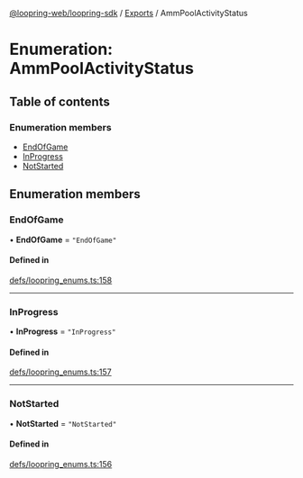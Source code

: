 [@loopring-web/loopring-sdk](../README.md) / [Exports](../modules.md) / AmmPoolActivityStatus

# Enumeration: AmmPoolActivityStatus

## Table of contents

### Enumeration members

- [EndOfGame](AmmPoolActivityStatus.md#endofgame)
- [InProgress](AmmPoolActivityStatus.md#inprogress)
- [NotStarted](AmmPoolActivityStatus.md#notstarted)

## Enumeration members

### EndOfGame

• **EndOfGame** = `"EndOfGame"`

#### Defined in

[defs/loopring_enums.ts:158](https://github.com/Loopring/loopring_sdk/blob/f91f904/src/defs/loopring_enums.ts#L158)

___

### InProgress

• **InProgress** = `"InProgress"`

#### Defined in

[defs/loopring_enums.ts:157](https://github.com/Loopring/loopring_sdk/blob/f91f904/src/defs/loopring_enums.ts#L157)

___

### NotStarted

• **NotStarted** = `"NotStarted"`

#### Defined in

[defs/loopring_enums.ts:156](https://github.com/Loopring/loopring_sdk/blob/f91f904/src/defs/loopring_enums.ts#L156)
